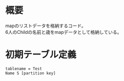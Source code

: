 # 概要
mapのリストデータを格納するコード。  
6人のChildの名前と歳をmapデータとして格納している。  

# 初期テーブル定義

    tablename = Test
    Name S [partition key]

